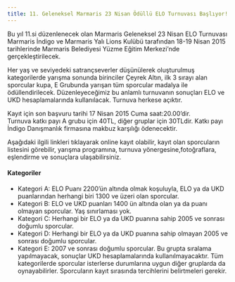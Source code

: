 ```yaml
---
title: 11. Geleneksel Marmaris 23 Nisan Ödüllü ELO Turnuvası Başlıyor!
---
```

Bu yıl 11.si düzenlenecek olan Marmaris Geleneksel 23 Nisan ELO Turnuvası Marmaris İndigo ve Marmaris Yalı Lions Kulübü tarafından 18-19 Nisan 2015 tarihlerinde Marmaris Belediyesi Yüzme Eğitim Merkezi’nde gerçekleştirilecek.  

Her yaş ve seviyedeki satrançseverler düşünülerek oluşturulmuş kategorilerde yarışma sonunda birinciler Çeyrek Altın, ilk 3 sırayı alan sporcular kupa, E Grubunda yarışan tüm sporcular madalya ile ödüllendirilecek. Düzenleyeceğimiz bu anlamlı turnuvanın sonuçları ELO ve UKD hesaplamalarında kullanılacak. Turnuva herkese açıktır.  

Kayıt için son başvuru tarihi 17 Nisan 2015 Cuma saat:20.00’dir.  
Turnuva katkı payı A grubu için 40TL, diğer gruplar için 30TLdir. Katkı payı İndigo Danışmanlık firmasına makbuz karşılığı ödenecektir.  

Aşağıdaki ilgili linkleri tıklayarak online kayıt olabilir, kayıt olan sporcuların listesini görebilir, yarışma programına, turnuva yönergesine,fotoğraflara, eşlendirme ve sonuçlara ulaşabilirsiniz.  

#### Kategoriler
* Kategori A: ELO Puanı 2200’ün altında olmak koşuluyla, ELO ya da UKD puanlarından herhangi biri 1300 ve üzeri olan sporcular.
* Kategori B: ELO ve UKD puanları 1400 ün altında olan ya da puanı olmayan sporcular. Yaş sınırlaması yok.
* Kategori C: Herhangi bir ELO ya da UKD puanına sahip 2005 ve sonrası doğumlu sporcular.
* Kategori D: Herhangi bir ELO ya da UKD puanına sahip olmayan 2005 ve sonrası doğumlu sporcular.
* Kategori E: 2007 ve sonrası doğumlu sporcular. Bu grupta sıralama yapılmayacak, sonuçlar UKD hesaplamalarında kullanılmayacaktır.
Tüm kategorilerde sporcular isterlerse durumlarına uygun diğer gruplarda da oynayabilirler. Sporcuların kayıt sırasında tercihlerini belirtmeleri gerekir.
